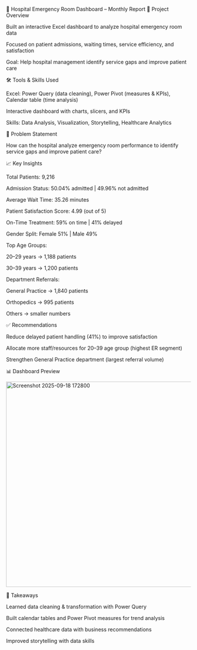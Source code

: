🏥 Hospital Emergency Room Dashboard – Monthly Report
📌 Project Overview

Built an interactive Excel dashboard to analyze hospital emergency room data

Focused on patient admissions, waiting times, service efficiency, and satisfaction

Goal: Help hospital management identify service gaps and improve patient care

🛠️ Tools & Skills Used

Excel: Power Query (data cleaning), Power Pivot (measures & KPIs), Calendar table (time analysis)

Interactive dashboard with charts, slicers, and KPIs

Skills: Data Analysis, Visualization, Storytelling, Healthcare Analytics

🔎 Problem Statement

How can the hospital analyze emergency room performance to identify service gaps and improve patient care?

📈 Key Insights

Total Patients: 9,216

Admission Status: 50.04% admitted | 49.96% not admitted

Average Wait Time: 35.26 minutes

Patient Satisfaction Score: 4.99 (out of 5)

On-Time Treatment: 59% on time | 41% delayed

Gender Split: Female 51% | Male 49%

Top Age Groups:

20–29 years → 1,188 patients

30–39 years → 1,200 patients

Department Referrals:

General Practice → 1,840 patients

Orthopedics → 995 patients

Others → smaller numbers

✅ Recommendations

Reduce delayed patient handling (41%) to improve satisfaction

Allocate more staff/resources for 20–39 age group (highest ER segment)

Strengthen General Practice department (largest referral volume)

📊 Dashboard Preview

<img width="1276" height="559" alt="Screenshot 2025-09-18 172800" src="https://github.com/user-attachments/assets/76572499-3b03-4ec3-a6af-177fe1c4a4e3" />

🚀 Takeaways

Learned data cleaning & transformation with Power Query

Built calendar tables and Power Pivot measures for trend analysis

Connected healthcare data with business recommendations

Improved storytelling with data skills
